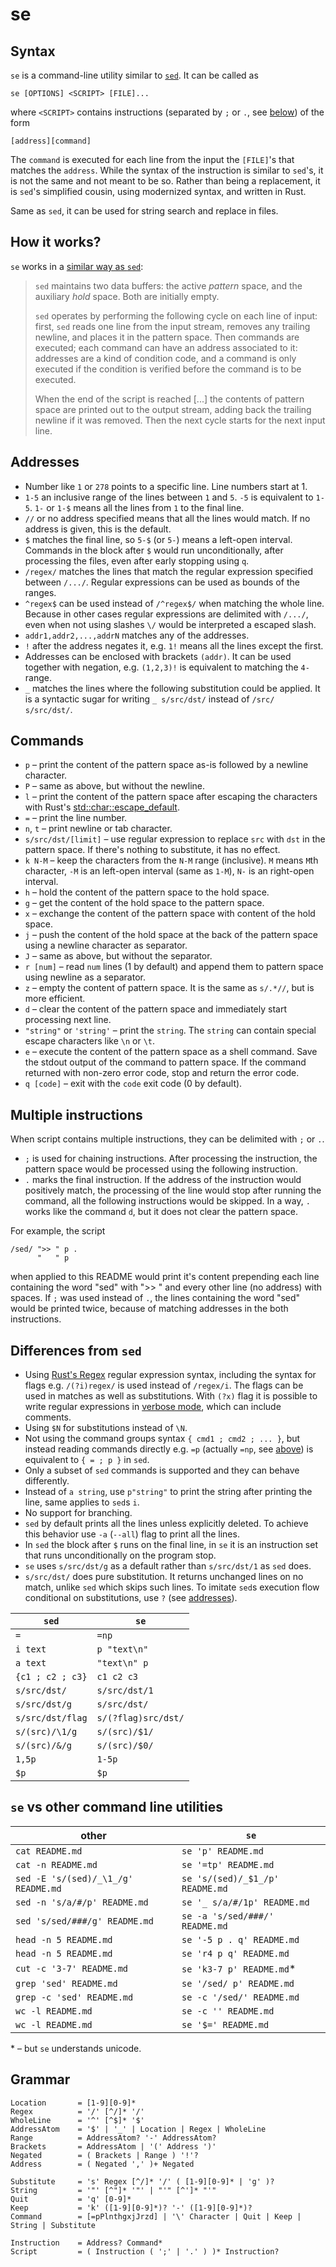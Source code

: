 # se

## Syntax

`se` is a command-line utility similar to [`sed`]. It can be called as

```text
se [OPTIONS] <SCRIPT> [FILE]...
```

where `<SCRIPT>` contains instructions (separated by `;` or `.`, see [below](#multiple-instructions)) of the form

```text
[address][command]
```

The `command` is executed for each line from the input the `[FILE]`'s that matches the `address`.
While the syntax of the instruction is similar to `sed`'s, it is not the same and not meant to be so.
Rather than being a replacement, it is `sed`'s simplified cousin, using modernized syntax,
and written in Rust.

Same as `sed`, it can be used for string search and replace in files.

## How it works?

`se` works in a [similar way as `sed`]:

> `sed` maintains two data buffers: the active *pattern* space, and the auxiliary *hold* space.
> Both are initially empty.
>
> `sed` operates by performing the following cycle on each line of input: first, `sed` reads one line from
> the input stream, removes any trailing newline, and places it in the pattern space.
> Then commands are executed; each command can have an address associated to it: addresses are a kind
> of condition code, and a command is only executed if the condition is verified before the command
> is to be executed.
>
> When the end of the script is reached [...] the contents of
> pattern space are printed out to the output stream, adding back the trailing newline if
> it was removed. Then the next cycle starts for the next input line.

## Addresses

* Number like `1` or `278` points to a specific line. Line numbers start at 1.
* `1-5` an inclusive range of the lines between `1` and `5`.
  `-5` is equivalent to `1-5`.
  `1-` or `1-$` means all the lines from `1` to the final line.
* `//` or no address specified means that all the lines would match.
  If no address is given, this is the default.
* `$` matches the final line, so `5-$` (or `5-`) means a left-open interval.
  Commands in the block after `$` would run unconditionally, after processing the files,
  even after early stopping using `q`.
* `/regex/` matches the lines that match the regular expression specified between `/.../`.
  Regular expressions can be used as bounds of the ranges.
* `^regex$` can be used instead of `/^regex$/` when matching the whole line.
  Because in other cases regular expressions are delimited with `/.../`,
  even when not using slashes `\/` would be interpreted a escaped slash.
* `addr1,addr2,...,addrN` matches any of the addresses.
* `!` after the address negates it, e.g. `1!` means all the lines except the first.
* Addresses can be enclosed with brackets `(addr)`. It can be used together with negation,
  e.g. `(1,2,3)!` is equivalent to matching the `4-` range.
* `_` matches the lines where the following substitution could be applied.
  It is a syntactic sugar for writing `_ s/src/dst/` instead of `/src/ s/src/dst/`.

## Commands

* `p` – print the content of the pattern space as-is followed by a newline character.
* `P` – same as above, but without the newline.
* `l` – print the content of the pattern space after escaping the characters with Rust's
  [std::char::escape_default].
* `=` – print the line number.
* `n`, `t` – print newline or tab character.
* `s/src/dst/[limit]` – use regular expression to replace `src` with `dst` in the pattern space.
  If there's nothing to substitute, it has no effect.
* `k N-M` – keep the characters from the `N-M` range (inclusive). `M` means `M`th character,
  `-M` is an left-open interval (same as `1-M`), `N-` is an right-open interval.
* `h` – hold the content of the pattern space to the hold space.
* `g` – get the content of the hold space to the pattern space.
* `x` – exchange the content of the pattern space with content of the hold space.
* `j` – push the content of the hold space at the back of the pattern space
        using a newline character as separator.
* `J` – same as above, but without the separator.
* `r [num]` – read `num` lines (1 by default) and append them to pattern space
        using newline as a separator.
* `z` – empty the content of pattern space. It is the same as `s/.*//`, but is more efficient.
* `d` – clear the content of the pattern space and immediately start processing next line.
* `"string"` or `'string'` – print the `string`. The `string` can contain special escape
  characters like `\n` or `\t`.
* `e` – execute the content of the pattern space as a shell command. Save the stdout output
  of the command to pattern space. If the command returned with non-zero error code,
  stop and return the error code.
* `q [code]` – exit with the `code` exit code (0 by default).

## Multiple instructions

When script contains multiple instructions, they can be delimited with `;` or `.`.

* `;` is used for chaining instructions. After processing the instruction,
  the pattern space would be processed using the following instruction.
* `.` marks the final instruction. If the address of the instruction would positively match,
  the processing of the line would stop after running the command,
  all the following instructions would be skipped.
  In a way, `.` works like the command `d`, but it does not clear the pattern space.

For example, the script

```text
/sed/ ">> " p .
      "   " p
```

when applied to this README would print it's content prepending each line containing the word "sed"
with ">> " and every other line (no address) with spaces. If `;` was used instead of `.`, the
lines containing the word "sed" would be printed twice, because of matching addresses in the both instructions.

## Differences from `sed`

* Using [Rust's Regex] regular expression syntax, including the syntax for flags
  e.g. `/(?i)regex/` is used instead of `/regex/i`. The flags can be used in
  matches as well as substitutions. With `(?x)` flag it is possible to write regular
  expressions in [verbose mode], which can include comments.
* Using `$N` for substitutions instead of `\N`.
* Not using the command groups syntax `{ cmd1 ; cmd2 ; ... }`,
  but instead reading commands directly e.g. `=p` (actually `=np`, see [above](#commands)) is equivalent to `{ = ; p }` in `sed`.
* Only a subset of `sed` commands is supported and they can behave differently.
* Instead of `a string`, use `p"string"` to print the string after
  printing the line, same applies to `sed`s `i`.
* No support for branching.
* `sed` by default prints all the lines unless explicitly deleted.
  To achieve this behavior use `-a` (`--all`) flag to print all the lines.
* In `sed` the block after `$` runs on the final line, in `se`
  it is an instruction set that runs unconditionally on the program stop.
* `se` uses `s/src/dst/g` as a default rather than `s/src/dst/1` as `sed` does.
* `s/src/dst/` does pure substitution. It returns unchanged lines on no match, unlike `sed` which skips such lines.
  To imitate `sed`s execution flow conditional on substitutions, use `?` (see [addresses](#addresses)).

|      `sed`       |       `se`          |
|------------------|---------------------|
| `=`              | `=np`               |
| `i text`         | `p "text\n"`        |
| `a text`         | `"text\n" p`        |
| `{c1 ; c2 ; c3}` | `c1 c2 c3`          |
| `s/src/dst/`     | `s/src/dst/1`       |
| `s/src/dst/g`    | `s/src/dst/`        |
| `s/src/dst/flag` | `s/(?flag)src/dst/` |
| `s/(src)/\1/g`   | `s/(src)/$1/`       |
| `s/(src)/&/g`    | `s/(src)/$0/`       |
| `1,5p`           | `1-5p`              |
| `$p`             | `$p`                |

## `se` vs other command line utilities

|    other                             |   `se`                           |
|--------------------------------------|----------------------------------|
| `cat README.md`                      | `se 'p' README.md`               |
| `cat -n README.md`                   | `se '=tp' README.md`             |
| `sed -E 's/(sed)/_\1_/g' README.md`  | `se 's/(sed)/_$1_/p' README.md`  |
| `sed -n 's/a/#/p' README.md`         | `se '_ s/a/#/1p' README.md`      |
| `sed 's/sed/###/g' README.md`        | `se -a 's/sed/###/' README.md`   |
| `head -n 5 README.md`                | `se '-5 p . q' README.md`        |
| `head -n 5 README.md`                | `se 'r4 p q' README.md`          |
| `cut -c '3-7' README.md`             | `se 'k3-7 p' README.md`\*        |
| `grep 'sed' README.md`               | `se '/sed/ p' README.md`         |
| `grep -c 'sed' README.md`            | `se -c '/sed/' README.md`        |
| `wc -l README.md`                    | `se -c '' README.md`             |
| `wc -l README.md`                    | `se '$=' README.md`              |

\* – but `se` understands unicode.

## Grammar

```text
Location       = [1-9][0-9]*
Regex          = '/' [^/]* '/'
WholeLine      = '^' [^$]* '$'
AddressAtom    = '$' | '_' | Location | Regex | WholeLine
Range          = AddressAtom? '-' AddressAtom?
Brackets       = AddressAtom | '(' Address ')'
Negated        = ( Brackets | Range ) '!'?
Address        = ( Negated ',' )+ Negated

Substitute     = 's' Regex [^/]* '/' ( [1-9][0-9]* | 'g' )?
String         = '"' [^"]* '"' | "'" [^']* "'"
Quit           = 'q' [0-9]*
Keep           = 'k' ([1-9][0-9]*)? '-' ([1-9][0-9]*)?
Command        = [=pPlnthgxjJrzd] | '\' Character | Quit | Keep | String | Substitute

Instruction    = Address? Command*
Script         = ( Instruction ( ';' | '.' ) )* Instruction?
```

[`sed`]: https://www.gnu.org/software/sed/manual/sed.html
[Rust's Regex]: https://docs.rs/regex/latest/regex/
[verbose mode]: https://docs.rs/regex/latest/regex/?search=verbose#example-verbose-mode
[std::char::escape_default]: https://doc.rust-lang.org/std/primitive.char.html#method.escape_default
[similar way as `sed`]: https://www.gnu.org/software/sed/manual/sed.html#Execution-Cycle
